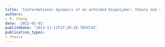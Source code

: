 ```yaml
---
title: 'Conformational dynamics of an unfolded biopolymer: theory and simulation'
authors:
- R. Cheng
date: '2012-01-01'
publishDate: '2023-11-11T17:20:18.705474Z'
publication_types:
- thesis
---
```

